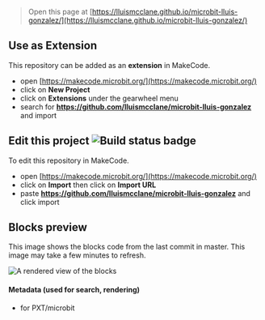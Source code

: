 
> Open this page at [https://lluismcclane.github.io/microbit-lluis-gonzalez/](https://lluismcclane.github.io/microbit-lluis-gonzalez/)

## Use as Extension

This repository can be added as an **extension** in MakeCode.

* open [https://makecode.microbit.org/](https://makecode.microbit.org/)
* click on **New Project**
* click on **Extensions** under the gearwheel menu
* search for **https://github.com/lluismcclane/microbit-lluis-gonzalez** and import

## Edit this project ![Build status badge](https://github.com/lluismcclane/microbit-lluis-gonzalez/workflows/MakeCode/badge.svg)

To edit this repository in MakeCode.

* open [https://makecode.microbit.org/](https://makecode.microbit.org/)
* click on **Import** then click on **Import URL**
* paste **https://github.com/lluismcclane/microbit-lluis-gonzalez** and click import

## Blocks preview

This image shows the blocks code from the last commit in master.
This image may take a few minutes to refresh.

![A rendered view of the blocks](https://github.com/lluismcclane/microbit-lluis-gonzalez/raw/master/.github/makecode/blocks.png)

#### Metadata (used for search, rendering)

* for PXT/microbit
<script src="https://makecode.com/gh-pages-embed.js"></script><script>makeCodeRender("{{ site.makecode.home_url }}", "{{ site.github.owner_name }}/{{ site.github.repository_name }}");</script>

